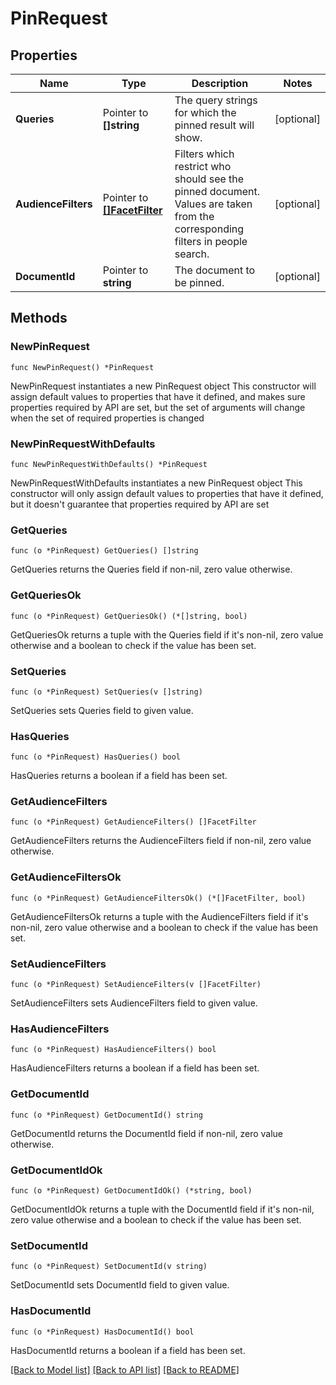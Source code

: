 # PinRequest

## Properties

Name | Type | Description | Notes
------------ | ------------- | ------------- | -------------
**Queries** | Pointer to **[]string** | The query strings for which the pinned result will show. | [optional] 
**AudienceFilters** | Pointer to [**[]FacetFilter**](FacetFilter.md) | Filters which restrict who should see the pinned document. Values are taken from the corresponding filters in people search. | [optional] 
**DocumentId** | Pointer to **string** | The document to be pinned. | [optional] 

## Methods

### NewPinRequest

`func NewPinRequest() *PinRequest`

NewPinRequest instantiates a new PinRequest object
This constructor will assign default values to properties that have it defined,
and makes sure properties required by API are set, but the set of arguments
will change when the set of required properties is changed

### NewPinRequestWithDefaults

`func NewPinRequestWithDefaults() *PinRequest`

NewPinRequestWithDefaults instantiates a new PinRequest object
This constructor will only assign default values to properties that have it defined,
but it doesn't guarantee that properties required by API are set

### GetQueries

`func (o *PinRequest) GetQueries() []string`

GetQueries returns the Queries field if non-nil, zero value otherwise.

### GetQueriesOk

`func (o *PinRequest) GetQueriesOk() (*[]string, bool)`

GetQueriesOk returns a tuple with the Queries field if it's non-nil, zero value otherwise
and a boolean to check if the value has been set.

### SetQueries

`func (o *PinRequest) SetQueries(v []string)`

SetQueries sets Queries field to given value.

### HasQueries

`func (o *PinRequest) HasQueries() bool`

HasQueries returns a boolean if a field has been set.

### GetAudienceFilters

`func (o *PinRequest) GetAudienceFilters() []FacetFilter`

GetAudienceFilters returns the AudienceFilters field if non-nil, zero value otherwise.

### GetAudienceFiltersOk

`func (o *PinRequest) GetAudienceFiltersOk() (*[]FacetFilter, bool)`

GetAudienceFiltersOk returns a tuple with the AudienceFilters field if it's non-nil, zero value otherwise
and a boolean to check if the value has been set.

### SetAudienceFilters

`func (o *PinRequest) SetAudienceFilters(v []FacetFilter)`

SetAudienceFilters sets AudienceFilters field to given value.

### HasAudienceFilters

`func (o *PinRequest) HasAudienceFilters() bool`

HasAudienceFilters returns a boolean if a field has been set.

### GetDocumentId

`func (o *PinRequest) GetDocumentId() string`

GetDocumentId returns the DocumentId field if non-nil, zero value otherwise.

### GetDocumentIdOk

`func (o *PinRequest) GetDocumentIdOk() (*string, bool)`

GetDocumentIdOk returns a tuple with the DocumentId field if it's non-nil, zero value otherwise
and a boolean to check if the value has been set.

### SetDocumentId

`func (o *PinRequest) SetDocumentId(v string)`

SetDocumentId sets DocumentId field to given value.

### HasDocumentId

`func (o *PinRequest) HasDocumentId() bool`

HasDocumentId returns a boolean if a field has been set.


[[Back to Model list]](../README.md#documentation-for-models) [[Back to API list]](../README.md#documentation-for-api-endpoints) [[Back to README]](../README.md)


